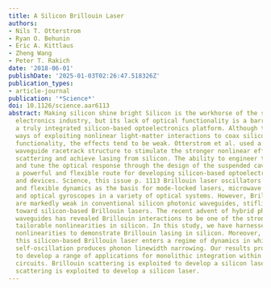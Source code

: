 ```yaml
---
title: A Silicon Brillouin Laser
authors:
- Nils T. Otterstrom
- Ryan O. Behunin
- Eric A. Kittlaus
- Zheng Wang
- Peter T. Rakich
date: '2018-06-01'
publishDate: '2025-01-03T02:26:47.518326Z'
publication_types:
- article-journal
publication: '*Science*'
doi: 10.1126/science.aar6113
abstract: Making silicon shine bright Silicon is the workhorse of the semiconductor
  electronics industry, but its lack of optical functionality is a barrier to developing
  a truly integrated silicon-based optoelectronics platform. Although there are several
  ways of exploiting nonlinear light-matter interactions to coax silicon into optical
  functionality, the effects tend to be weak. Otterstrom et al. used a suspended silicon
  waveguide racetrack structure to stimulate the stronger nonlinear effect of Brillouin
  scattering and achieve lasing from silicon. The ability to engineer the nonlinearity
  and tune the optical response through the design of the suspended cavity provides
  a powerful and flexible route for developing silicon-based optoelectronic circuits
  and devices. Science, this issue p. 1113 Brillouin laser oscillators offer powerful
  and flexible dynamics as the basis for mode-locked lasers, microwave oscillators,
  and optical gyroscopes in a variety of optical systems. However, Brillouin interactions
  are markedly weak in conventional silicon photonic waveguides, stifling progress
  toward silicon-based Brillouin lasers. The recent advent of hybrid photonic-phononic
  waveguides has revealed Brillouin interactions to be one of the strongest and most
  tailorable nonlinearities in silicon. In this study, we have harnessed these engineered
  nonlinearities to demonstrate Brillouin lasing in silicon. Moreover, we show that
  this silicon-based Brillouin laser enters a regime of dynamics in which optical
  self-oscillation produces phonon linewidth narrowing. Our results provide a platform
  to develop a range of applications for monolithic integration within silicon photonic
  circuits. Brillouin scattering is exploited to develop a silicon laser. Brillouin
  scattering is exploited to develop a silicon laser.
---
```

